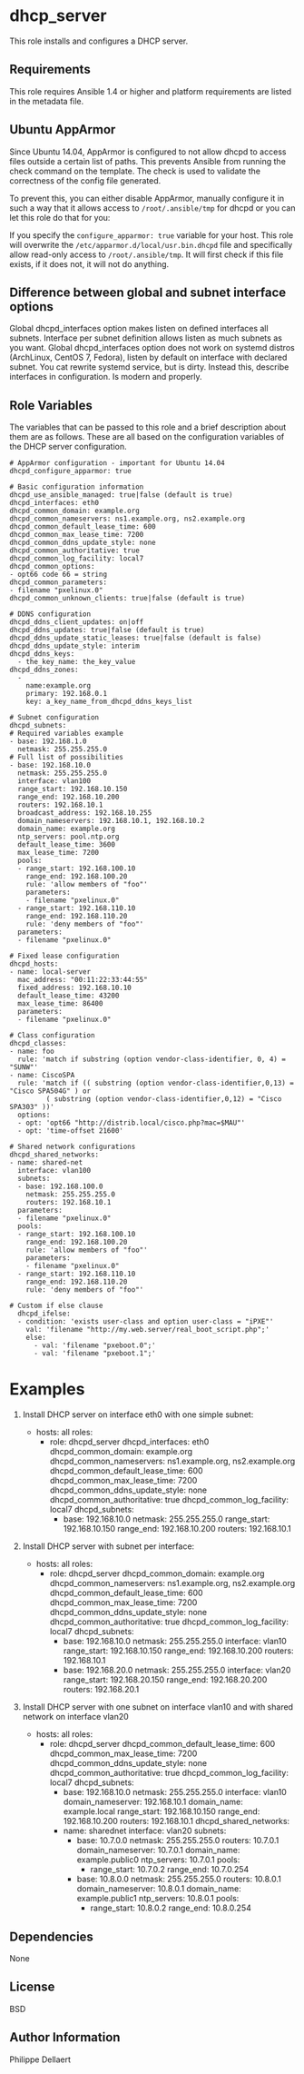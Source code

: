 dhcp_server
===========

This role installs and configures a DHCP server.

Requirements
------------

This role requires Ansible 1.4 or higher and platform requirements are listed in the metadata file.

Ubuntu AppArmor
---------------
Since Ubuntu 14.04, AppArmor is configured to not allow dhcpd to access files outside a certain list of paths.
This prevents Ansible from running the check command on the template. The check is used to validate the correctness of the config file generated.

To prevent this, you can either disable AppArmor, manually configure it in such a way that it allows access to `/root/.ansible/tmp` for dhcpd or you can let this role do that for you:

If you specify the `configure_apparmor: true` variable for your host. This role will overwrite the `/etc/apparmor.d/local/usr.bin.dhcpd` file and specifically allow read-only access to `/root/.ansible/tmp`. It will first check if this file exists, if it does not, it will not do anything.

Difference between global and subnet interface options
-------------------------------------------------------
Global dhcpd_interfaces option makes listen on defined interfaces all subnets. Interface per subnet definition allows listen as much subnets as you want.
Global dhcpd_interfaces option does not work on systemd distros (ArchLinux, CentOS 7, Fedora), listen by default on interface with declared subnet. You cat rewrite systemd service, but is dirty. Instead this, describe interfaces in configuration. Is modern and properly.

Role Variables
--------------

The variables that can be passed to this role and a brief description about
them are as follows. These are all based on the configuration variables of the
DHCP server configuration.

    # AppArmor configuration - important for Ubuntu 14.04
    dhcpd_configure_apparmor: true

    # Basic configuration information
    dhcpd_use_ansible_managed: true|false (default is true)
    dhcpd_interfaces: eth0
    dhcpd_common_domain: example.org
    dhcpd_common_nameservers: ns1.example.org, ns2.example.org
    dhcpd_common_default_lease_time: 600
    dhcpd_common_max_lease_time: 7200
    dhcpd_common_ddns_update_style: none
    dhcpd_common_authoritative: true
    dhcpd_common_log_facility: local7
    dhcpd_common_options:
    - opt66 code 66 = string
    dhcpd_common_parameters:
    - filename "pxelinux.0"
    dhcpd_common_unknown_clients: true|false (default is true)

    # DDNS configuration
    dhcpd_ddns_client_updates: on|off
    dhcpd_ddns_updates: true|false (default is true)
    dhcpd_ddns_update_static_leases: true|false (default is false)
    dhcpd_ddns_update_style: interim
    dhcpd_ddns_keys:
      - the_key_name: the_key_value
    dhcpd_ddns_zones:
      -
        name:example.org
        primary: 192.168.0.1
        key: a_key_name_from_dhcpd_ddns_keys_list

    # Subnet configuration
    dhcpd_subnets:
    # Required variables example
    - base: 192.168.1.0
      netmask: 255.255.255.0
    # Full list of possibilities
    - base: 192.168.10.0
      netmask: 255.255.255.0
      interface: vlan100
      range_start: 192.168.10.150
      range_end: 192.168.10.200
      routers: 192.168.10.1
      broadcast_address: 192.168.10.255
      domain_nameservers: 192.168.10.1, 192.168.10.2
      domain_name: example.org
      ntp_servers: pool.ntp.org
      default_lease_time: 3600
      max_lease_time: 7200
      pools:
      - range_start: 192.168.100.10
        range_end: 192.168.100.20
        rule: 'allow members of "foo"'
        parameters:
        - filename "pxelinux.0"
      - range_start: 192.168.110.10
        range_end: 192.168.110.20
        rule: 'deny members of "foo"'
      parameters:
      - filename "pxelinux.0"

    # Fixed lease configuration
    dhcpd_hosts:
    - name: local-server
      mac_address: "00:11:22:33:44:55"
      fixed_address: 192.168.10.10
      default_lease_time: 43200
      max_lease_time: 86400
      parameters:
      - filename "pxelinux.0"

    # Class configuration
    dhcpd_classes:
    - name: foo
      rule: 'match if substring (option vendor-class-identifier, 0, 4) = "SUNW"'
    - name: CiscoSPA
      rule: 'match if (( substring (option vendor-class-identifier,0,13) = "Cisco SPA504G" ) or
             ( substring (option vendor-class-identifier,0,12) = "Cisco SPA303" ))'
      options:
      - opt: 'opt66 "http://distrib.local/cisco.php?mac=$MAU"'
      - opt: 'time-offset 21600'

    # Shared network configurations
    dhcpd_shared_networks:
    - name: shared-net
      interface: vlan100
      subnets:
      - base: 192.168.100.0
        netmask: 255.255.255.0
        routers: 192.168.10.1
      parameters:
      - filename "pxelinux.0"
      pools:
      - range_start: 192.168.100.10
        range_end: 192.168.100.20
        rule: 'allow members of "foo"'
        parameters:
        - filename "pxelinux.0"
      - range_start: 192.168.110.10
        range_end: 192.168.110.20
        rule: 'deny members of "foo"'

    # Custom if else clause
      dhcpd_ifelse:
      - condition: 'exists user-class and option user-class = "iPXE"'
        val: 'filename "http://my.web.server/real_boot_script.php";'
        else:
          - val: 'filename "pxeboot.0";'
          - val: 'filename "pxeboot.1";'

Examples
========

1) Install DHCP server on interface eth0 with one simple subnet:

    - hosts: all
      roles:
      - role: dhcpd_server
        dhcpd_interfaces: eth0
        dhcpd_common_domain: example.org
        dhcpd_common_nameservers: ns1.example.org, ns2.example.org
        dhcpd_common_default_lease_time: 600
        dhcpd_common_max_lease_time: 7200
        dhcpd_common_ddns_update_style: none
        dhcpd_common_authoritative: true
        dhcpd_common_log_facility: local7
        dhcpd_subnets:
        - base: 192.168.10.0
          netmask: 255.255.255.0
          range_start: 192.168.10.150
          range_end: 192.168.10.200
          routers: 192.168.10.1


2) Install DHCP server with subnet per interface:

    - hosts: all
      roles:
      - role: dhcpd_server
        dhcpd_common_domain: example.org
        dhcpd_common_nameservers: ns1.example.org, ns2.example.org
        dhcpd_common_default_lease_time: 600
        dhcpd_common_max_lease_time: 7200
        dhcpd_common_ddns_update_style: none
        dhcpd_common_authoritative: true
        dhcpd_common_log_facility: local7
        dhcpd_subnets:
        - base: 192.168.10.0
          netmask: 255.255.255.0
          interface: vlan10
          range_start: 192.168.10.150
          range_end: 192.168.10.200
          routers: 192.168.10.1
        - base: 192.168.20.0
          netmask: 255.255.255.0
          interface: vlan20
          range_start: 192.168.20.150
          range_end: 192.168.20.200
          routers: 192.168.20.1


3) Install DHCP server with one subnet on interface vlan10 and with shared network on interface vlan20

    - hosts: all
      roles:
      - role: dhcpd_server
        dhcpd_common_default_lease_time: 600
        dhcpd_common_max_lease_time: 7200
        dhcpd_common_ddns_update_style: none
        dhcpd_common_authoritative: true
        dhcpd_common_log_facility: local7
        dhcpd_subnets:
        - base: 192.168.10.0
          netmask: 255.255.255.0
          interface: vlan10
          domain_nameserver: 192.168.10.1
          domain_name: example.local
          range_start: 192.168.10.150
          range_end: 192.168.10.200
          routers: 192.168.10.1
        dhcpd_shared_networks:
        - name: sharednet
          interface: vlan20
          subnets:
          - base: 10.7.0.0
            netmask: 255.255.255.0
            routers: 10.7.0.1
            domain_nameserver: 10.7.0.1
            domain_name: example.public0
            ntp_servers: 10.7.0.1
            pools:
            - range_start: 10.7.0.2
              range_end: 10.7.0.254
          - base: 10.8.0.0
            netmask: 255.255.255.0
            routers: 10.8.0.1
            domain_nameserver: 10.8.0.1
            domain_name: example.public1
            ntp_servers: 10.8.0.1
            pools:
            - range_start: 10.8.0.2
              range_end: 10.8.0.254


Dependencies
------------

None

License
-------

BSD

Author Information
------------------

Philippe Dellaert
